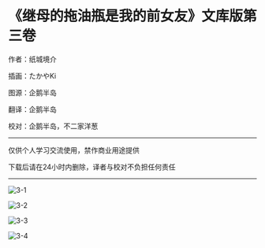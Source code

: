 # 《继母的拖油瓶是我的前女友》文库版第三卷

作者：纸城境介

插画：たかやKi

图源：企鹅半岛

翻译：企鹅半岛

校对：企鹅半岛，不二家洋葱

---


 仅供个人学习交流使用，禁作商业用途提供

 下载后请在24小时内删除，译者与校对不负担任何责任

---

![3-1](https://s1.ax1x.com/2020/04/02/GY6jB9.jpg)

![3-2](https://s1.ax1x.com/2020/04/02/GY6LX4.jpg)

![3-3](https://s1.ax1x.com/2020/04/02/GY6XnJ.jpg)

![3-4](https://s1.ax1x.com/2020/04/02/GY6qcF.jpg)